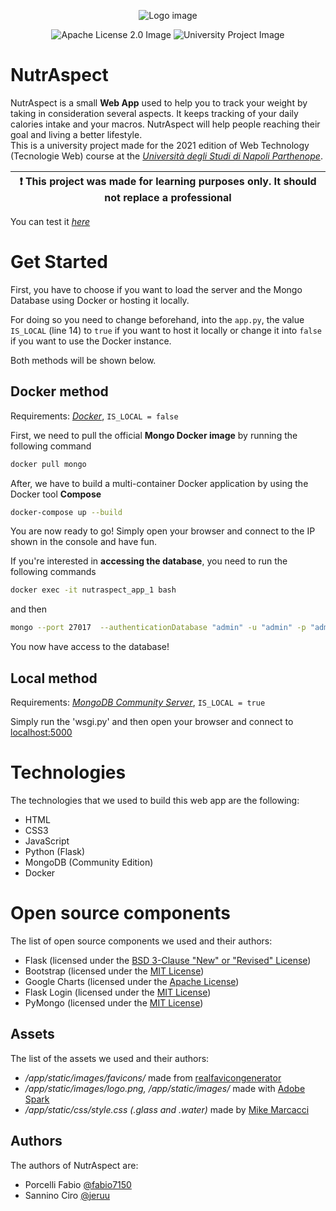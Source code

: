 <p align="center">
    <img src="https://github.com/jeruu/NutrAspect/blob/master/app/static/images/leaf.png?raw=true" alt="Logo image"/>
</p>

<p align="center">
    <img src="https://img.shields.io/badge/license-Apache%202-blue" alt="Apache License 2.0 Image"/>
    <img src="https://img.shields.io/badge/university project-red" alt="University Project Image"/>
</p>

# NutrAspect

NutrAspect is a small **Web App** used to help you to track your weight by taking in consideration several aspects.
It keeps tracking of your daily calories intake and your macros. NutrAspect will help people reaching their goal and 
living a better lifestyle.<br>
This is a university project made for the 2021 edition of Web Technology (Tecnologie Web) course at the
[*Università degli Studi di Napoli Parthenope*](https://github.com/uniparthenope).

| :exclamation:  This project was made for learning purposes only. It should not replace a professional |
|-------------------------------------------------------------------------------------------------------|

You can test it [*here*]()

# Get Started

First, you have to choose if you want to load the server and the Mongo Database using Docker or hosting it locally.

For doing so you need to change beforehand, into the `app.py`, the value `IS_LOCAL` (line 14) to `true` if you want to host it
locally or change it into `false` if you want to use the Docker instance.

Both methods will be shown below.

## Docker method

Requirements: [*Docker*](https://docs.docker.com/get-docker/), `IS_LOCAL = false`

First, we need to pull the official **Mongo Docker image** by running the following command

```bash
docker pull mongo
```

After, we have to build a multi-container Docker application by using the Docker tool **Compose**

```bash
docker-compose up --build
```

You are now ready to go! Simply open your browser and connect to the IP shown in the console and have fun.

If you're interested in **accessing the database**, you need to run the following commands

```bash
docker exec -it nutraspect_app_1 bash
```

and then

```bash
mongo --port 27017  --authenticationDatabase "admin" -u "admin" -p "admin"
```

You now have access to the database!

## Local method

Requirements: [*MongoDB Community Server*](https://www.mongodb.com/try/download/community), `IS_LOCAL = true`

Simply run the 'wsgi.py' and then open your browser and connect to [localhost:5000](http://localhost:5000)

# Technologies

The technologies that we used to build this web app are the following:

- HTML
- CSS3
- JavaScript
- Python (Flask)
- MongoDB (Community Edition)
- Docker

# Open source components

The list of open source components we used and their authors:

- Flask (licensed under the [BSD 3-Clause "New" or "Revised" License](https://github.com/pallets/flask/blob/main/LICENSE.rst))
- Bootstrap (licensed under the [MIT License](https://github.com/twbs/bootstrap/blob/main/LICENSE))
- Google Charts (licensed under the [Apache License](https://github.com/GoogleWebComponents/google-chart/blob/master/LICENSE))
- Flask Login (licensed under the [MIT License](https://github.com/maxcountryman/flask-login/blob/main/LICENSE))
- PyMongo (licensed under the [MIT License](https://github.com/mongodb/mongo-python-driver/blob/master/LICENSE))

## Assets

The list of the assets we used and their authors:

- */app/static/images/favicons/* made from [realfavicongenerator](https://realfavicongenerator.net/)
- */app/static/images/logo.png, /app/static/images/* made with [Adobe Spark](https://spark.adobe.com/it-IT/sp/)
- */app/static/css/style.css (.glass and .water)* made by [Mike Marcacci](http://jsfiddle.net/mike_marcacci/XztTN/)

## Authors

The authors of NutrAspect are:

- Porcelli Fabio [@fabio7150](https://github.com/fabio7150)
- Sannino Ciro [@jeruu](https://github.com/jeruu?tab=repositories)

